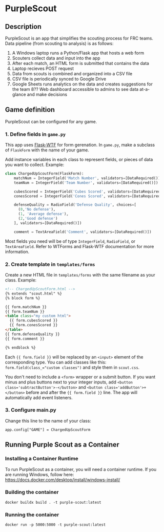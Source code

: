 ﻿# PurpleScout

## Description
PurpleScout is an app that simplifies the scouting process for FRC teams. 
Data pipeline (from scouting to analysis) is as follows:

1. A Windows laptop runs a Python/Flask app that hosts a web form
2. Scouters collect data and input into the app
3. After each match, an HTML form is submitted that contains the data
4. Laptop recieves POST request
5. Data from scouts is combined and organized into a CSV file
6. CSV file is periodically synced to Google Drive
7. Google Sheets runs analytics on the data and creates suggestions for the team
8?? Web dashboard accessible to admins to see data at-a-glance and make decisions

## Game definition
PurpleScout can be configured for any game. 

### 1. Define fields in `game.py`
This app uses [Flask-WTF](https://flask-wtf.readthedocs.io/en/1.2.x/quickstart/#creating-forms) for form gerenation. In `game.py`, make a subclass of `FlaskForm` with the name of your game.

Add instance variables in each class to represent fields, or pieces of data you want to collect. Example:

```python
class ChargedUpScoutForm(FlaskForm):
    matchNum = IntegerField('Match Number', validators=[DataRequired()])
    teamNum = IntegerField('Team Number', validators=[DataRequired()])

    cubesScored = IntegerField('Cubes Scored', validators=[DataRequired()])
    conesScored = IntegerField('Cones Scored', validators=[DataRequired()])

    defenseQuality = RadioField('Defense Quality', choices=[
      (0,'No defense'),
      (1, 'Average defense'),
      (2,'Good defense')
    ], validators=[DataRequired()])

    comment = TextAreaField('Comment', validators=[DataRequired()])
```

Most fields you need will be of type `IntegerField`, `RadioField`, or `TextAreaField`. Refer to WTForms and Flask-WTF documentation for more information.

### 2. Create template in `templates/forms`

Create a new HTML file in `templates/forms` with the same filename as your class. Example:

```html
<!-- ChargedUpScoutForm.html -->
{% extends "scout.html" %}
{% block form %}

{{ form.matchNum }}
{{ form.teamNum }}
<table class="my custom html">
  {{ form.cubesScored }}
  {{ form.conesScored }}
</table>
{{ form.defenseQuality }}
{{ form.comment }}

{% endblock %}
```
Each `{{ form.field }}` will be replaced by an `<input>` element of the corresponding type. You can add classes like this: `form.field(class_="custom classes")` and style them in `scout.css`.

You don't need to include a `<form>` wrapper or a submit button. If you want minus and plus buttons next to your integer inputs, add `<button class='subtractButton'>-</button>` and `<button class='addButton'>+</button>` before and after the `{{ form.field }}` line. The app will automatically add event listeners.

### 3. Configure main.py

Change this line to the name of your class:
```
app.config["GAME"] = ChargedUpScoutForm
```

## Running Purple Scout as a Container

### Installing a Container Runtime

To run PurpleScout as a container, you will need a container runtime. If you are running Windows, follow here: https://docs.docker.com/desktop/install/windows-install/

### Building the container

```
docker buildx build . -t purple-scout:latest

```

### Running the container

```
docker run -p 5000:5000 -t purple-scout:latest
```
